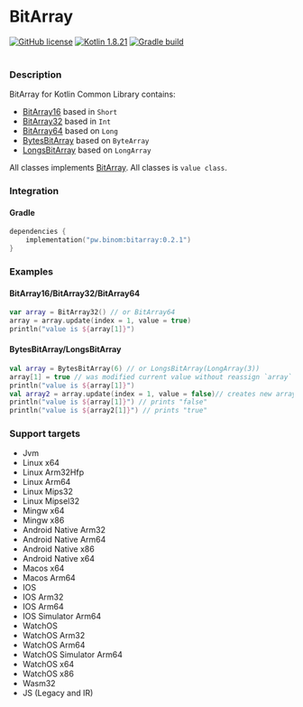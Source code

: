# BitArray

[![GitHub license](https://img.shields.io/badge/license-Apache%20License%202.0-blue.svg?style=flat)](http://www.apache.org/licenses/LICENSE-2.0)
[![Kotlin 1.8.21](https://img.shields.io/badge/Kotlin-1.8.21-blue.svg?style=flat&logo=kotlin)](http://kotlinlang.org)
[![Gradle build](https://github.com/caffeine-mgn/bitarray/actions/workflows/publish.yml/badge.svg) ](https://github.com/caffeine-mgn/bitarray/actions/workflows/publish.yml) <br><br>

### Description
BitArray for Kotlin Common Library contains:

* [BitArray16](src/commonMain/kotlin/pw/binom/BitArray16.kt) based in `Short`
* [BitArray32](src/commonMain/kotlin/pw/binom/BitArray32.kt) based in `Int`
* [BitArray64](src/commonMain/kotlin/pw/binom/BitArray64.kt) based on `Long`
* [BytesBitArray](src/commonMain/kotlin/pw/binom/BytesBitArray.kt) based on `ByteArray`
* [LongsBitArray](src/commonMain/kotlin/pw/binom/LongsBitArray.kt) based on `LongArray`

All classes implements [BitArray](src/commonMain/kotlin/pw/binom/BitArray.kt). All classes is `value class`.

### Integration
#### Gradle
```kotlin
dependencies {
    implementation("pw.binom:bitarray:0.2.1")
}
```

### Examples

#### BitArray16/BitArray32/BitArray64

```kotlin
var array = BitArray32() // or BitArray64
array = array.update(index = 1, value = true)
println("value is ${array[1]}")
```

#### BytesBitArray/LongsBitArray

```kotlin
val array = BytesBitArray(6) // or LongsBitArray(LongArray(3))
array[1] = true // was modified current value without reassign `array` variable
println("value is ${array[1]}")
val array2 = array.update(index = 1, value = false)// creates new array
println("value is ${array[1]}") // prints "false"
println("value is ${array2[1]}") // prints "true"
```

### Support targets
* Jvm
* Linux x64
* Linux Arm32Hfp
* Linux Arm64
* Linux Mips32
* Linux Mipsel32
* Mingw x64
* Mingw x86
* Android Native Arm32
* Android Native Arm64
* Android Native x86
* Android Native x64
* Macos x64
* Macos Arm64
* IOS
* IOS Arm32
* IOS Arm64
* IOS Simulator Arm64
* WatchOS
* WatchOS Arm32
* WatchOS Arm64
* WatchOS Simulator Arm64
* WatchOS x64
* WatchOS x86
* Wasm32
* JS (Legacy and IR)